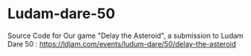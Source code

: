 # Ludam-dare-50
Source Code for Our game "Delay the Asteroid", a submission to Ludam Dare 50 : https://ldjam.com/events/ludum-dare/50/delay-the-asteroid
